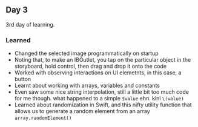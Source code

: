 ## Day 3

3rd day of learning.

### Learned
- Changed the selected image programmatically on startup
- Noting that, to make an IBOutlet, you tap on the particular object in the storyboard, hold control, then drag and drop it onto the code
- Worked with observing interactions on UI elemetnts, in this case, a button
- Learnt about working with arrays, variables and constants
- Even saw some nice string interpolation, still a little bit too much code for me though. what happened to a simple `$value` ehn. kini `\(value)`
- Learned about randomization in Swift, and this nifty utility function that allows us to generate a random element from an array `array.randomElement()`

